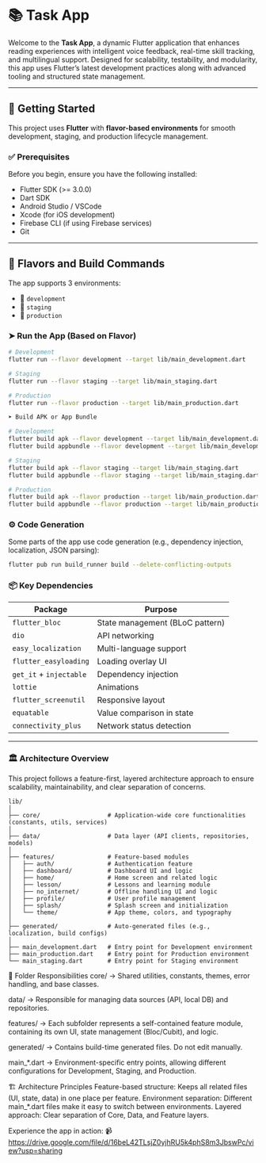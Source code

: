 # 📚 Task App

Welcome to the **Task App**, a dynamic Flutter application that enhances reading experiences with intelligent voice feedback, real-time skill tracking, and multilingual support. Designed for scalability, testability, and modularity, this app uses Flutter’s latest development practices along with advanced tooling and structured state management.

---

## 🚀 Getting Started

This project uses **Flutter** with **flavor-based environments** for smooth development, staging, and production lifecycle management.

### ✅ Prerequisites

Before you begin, ensure you have the following installed:

- Flutter SDK (>= 3.0.0)
- Dart SDK
- Android Studio / VSCode
- Xcode (for iOS development)
- Firebase CLI (if using Firebase services)
- Git

---

## 🧪 Flavors and Build Commands

The app supports 3 environments:

- 🔧 `development`
- 🚧 `staging`
- 🚀 `production`

### ➤ Run the App (Based on Flavor)

```bash
# Development
flutter run --flavor development --target lib/main_development.dart

# Staging
flutter run --flavor staging --target lib/main_staging.dart

# Production
flutter run --flavor production --target lib/main_production.dart

➤ Build APK or App Bundle

# Development
flutter build apk --flavor development --target lib/main_development.dart
flutter build appbundle --flavor development --target lib/main_development.dart

# Staging
flutter build apk --flavor staging --target lib/main_staging.dart
flutter build appbundle --flavor staging --target lib/main_staging.dart

# Production
flutter build apk --flavor production --target lib/main_production.dart
flutter build appbundle --flavor production --target lib/main_production.dart


```
### ⚙️ Code Generation
Some parts of the app use code generation (e.g., dependency injection, localization, JSON parsing):
```bash
flutter pub run build_runner build --delete-conflicting-outputs
```
### 📦 Key Dependencies
| Package                | Purpose                        |
| ---------------------- |--------------------------------|
| `flutter_bloc`         | State management (BLoC pattern) |
| `dio`                  | API networking                 |
| `easy_localization`    | Multi-language support         |
| `flutter_easyloading`  | Loading overlay UI             |
| `get_it` + `injectable` | Dependency injection           |
| `lottie`               | Animations                     |
| `flutter_screenutil`   | Responsive layout              |
| `equatable`            | Value comparison in state      |
| `connectivity_plus`    | Network status detection       | 
 -------------------------------------------------------------
### 🏛 Architecture Overview
This project follows a feature-first, layered architecture approach to ensure scalability, maintainability, and clear separation of concerns.
```plaintext
lib/
│
├── core/                   # Application-wide core functionalities (constants, utils, services)
│
├── data/                   # Data layer (API clients, repositories, models)
│
├── features/               # Feature-based modules
│   ├── auth/               # Authentication feature
│   ├── dashboard/          # Dashboard UI and logic
│   ├── home/               # Home screen and related logic
│   ├── lesson/             # Lessons and learning module
│   ├── no_internet/        # Offline handling UI and logic
│   ├── profile/            # User profile management
│   ├── splash/             # Splash screen and initialization
│   └── theme/              # App theme, colors, and typography
│
├── generated/              # Auto-generated files (e.g., localization, build configs)
│
├── main_development.dart   # Entry point for Development environment
├── main_production.dart    # Entry point for Production environment
└── main_staging.dart       # Entry point for Staging environment
```
📂 Folder Responsibilities
core/ → Shared utilities, constants, themes, error handling, and base classes.

data/ → Responsible for managing data sources (API, local DB) and repositories.

features/ → Each subfolder represents a self-contained feature module, containing its own UI, state management (Bloc/Cubit), and logic.

generated/ → Contains build-time generated files. Do not edit manually.

main_*.dart → Environment-specific entry points, allowing different configurations for Development, Staging, and Production.

🏗 Architecture Principles
Feature-based structure: Keeps all related files (UI, state, data) in one place per feature.
Environment separation: Different main_*.dart files make it easy to switch between environments.
Layered approach: Clear separation of Core, Data, and Feature layers.

Experience the app in action:
📹 https://drive.google.com/file/d/16beL42TLsjZ0yjhRU5k4phS8m3JbswPc/view?usp=sharing
